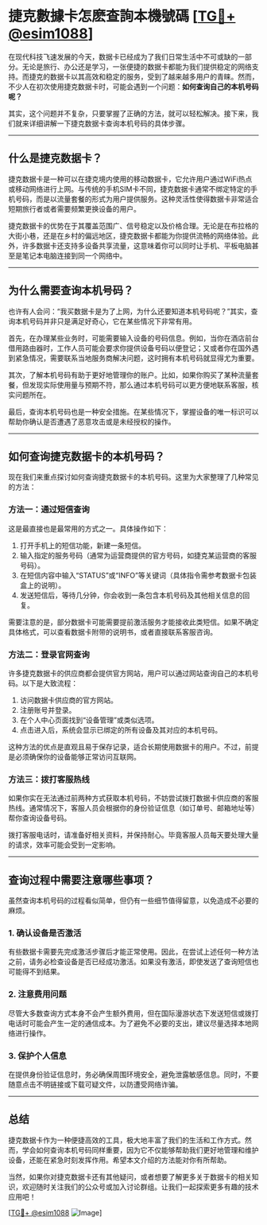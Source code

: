 # 捷克數據卡怎麽查詢本機號碼 [[TG💪+ @esim1088](https://t.me/s/esim1088)]

在现代科技飞速发展的今天，数据卡已经成为了我们日常生活中不可或缺的一部分。无论是旅行、办公还是学习，一张便捷的数据卡都能为我们提供稳定的网络支持。而捷克的数据卡以其高效和稳定的服务，受到了越来越多用户的青睐。然而，不少人在初次使用捷克数据卡时，可能会遇到一个问题：**如何查询自己的本机号码呢？**

其实，这个问题并不复杂，只要掌握了正确的方法，就可以轻松解决。接下来，我们就来详细讲解一下捷克数据卡查询本机号码的具体步骤。

---

## **什么是捷克数据卡？**

捷克数据卡是一种可以在捷克境内使用的移动数据卡，它允许用户通过WiFi热点或移动网络进行上网。与传统的手机SIM卡不同，捷克数据卡通常不绑定特定的手机号码，而是以流量套餐的形式为用户提供服务。这种灵活性使得数据卡非常适合短期旅行者或者需要频繁更换设备的用户。

捷克数据卡的优势在于其覆盖范围广、信号稳定以及价格合理。无论是在布拉格的大街小巷，还是在乡村的偏远地区，捷克数据卡都能为你提供流畅的网络体验。此外，许多数据卡还支持多设备共享流量，这意味着你可以同时让手机、平板电脑甚至是笔记本电脑连接到同一个网络中。

---

## **为什么需要查询本机号码？**

也许有人会问：“我买数据卡是为了上网，为什么还要知道本机号码呢？”其实，查询本机号码并非只是满足好奇心，它在某些情况下非常有用。

首先，在办理某些业务时，可能需要输入设备的号码信息。例如，当你在酒店前台借用路由器时，工作人员可能会要求你提供设备号码以便登记；又或者你在国外遇到紧急情况，需要联系当地服务商解决问题，这时拥有本机号码就显得尤为重要。

其次，了解本机号码有助于更好地管理你的账户。比如，如果你购买了某种流量套餐，但发现实际使用量与预期不符，那么通过本机号码可以更方便地联系客服，核实问题所在。

最后，查询本机号码也是一种安全措施。在某些情况下，掌握设备的唯一标识可以帮助你确认是否遭遇了恶意攻击或是未经授权的操作。

---

## **如何查询捷克数据卡的本机号码？**

现在我们来重点探讨如何查询捷克数据卡的本机号码。这里为大家整理了几种常见的方法：

### **方法一：通过短信查询**
这是最直接也是最常用的方式之一。具体操作如下：
1. 打开手机上的短信功能，新建一条短信。
2. 输入指定的服务号码（通常为运营商提供的官方号码，如捷克某运营商的客服号码）。
3. 在短信内容中输入“STATUS”或“INFO”等关键词（具体指令需参考数据卡包装盒上的说明）。
4. 发送短信后，等待几分钟，你会收到一条包含本机号码及其他相关信息的回复。

需要注意的是，部分数据卡可能需要提前激活服务才能接收此类短信。如果不确定具体格式，可以查看数据卡附带的说明书，或者直接联系客服咨询。

### **方法二：登录官网查询**
许多捷克数据卡的供应商都会提供官方网站，用户可以通过网站查询自己的本机号码。以下是大致流程：
1. 访问数据卡供应商的官方网站。
2. 注册账号并登录。
3. 在个人中心页面找到“设备管理”或类似选项。
4. 点击进入后，系统会显示已绑定的所有设备及其对应的本机号码。

这种方法的优点是直观且易于保存记录，适合长期使用数据卡的用户。不过，前提是必须确保你的设备能够正常访问互联网。

### **方法三：拨打客服热线**
如果你实在无法通过前两种方式获取本机号码，不妨尝试拨打数据卡供应商的客服热线。通常情况下，客服人员会根据你的身份验证信息（如订单号、邮箱地址等）帮你查询设备号码。

拨打客服电话时，请准备好相关资料，并保持耐心。毕竟客服人员每天要处理大量的请求，效率可能会受到一定影响。

---

## **查询过程中需要注意哪些事项？**

虽然查询本机号码的过程看似简单，但仍有一些细节值得留意，以免造成不必要的麻烦。

### **1. 确认设备是否激活**
有些数据卡需要先完成激活步骤后才能正常使用。因此，在尝试上述任何一种方法之前，请务必检查设备是否已经成功激活。如果没有激活，即使发送了查询短信也可能得不到结果。

### **2. 注意费用问题**
尽管大多数查询方式本身不会产生额外费用，但在国际漫游状态下发送短信或拨打电话时可能会产生一定的通信成本。为了避免不必要的支出，建议尽量选择本地网络进行操作。

### **3. 保护个人信息**
在提供身份验证信息时，务必确保周围环境安全，避免泄露敏感信息。同时，不要随意点击不明链接或下载可疑文件，以防遭受网络诈骗。

---

## **总结**

捷克数据卡作为一种便捷高效的工具，极大地丰富了我们的生活和工作方式。然而，学会如何查询本机号码同样重要，因为它不仅能够帮助我们更好地管理和维护设备，还能在紧急时刻发挥作用。希望本文介绍的方法能对你有所帮助。

当然，如果你对捷克数据卡还有其他疑问，或者想要了解更多关于数据卡的相关知识，欢迎随时关注我们的公众号或加入讨论群组。让我们一起探索更多有趣的技术应用吧！

[[TG💪+ @esim1088](https://t.me/s/esim1088) ![Image](https://i.postimg.cc/4NQfJmqS/Snipaste-2025-05-13-00-14-12.png)]